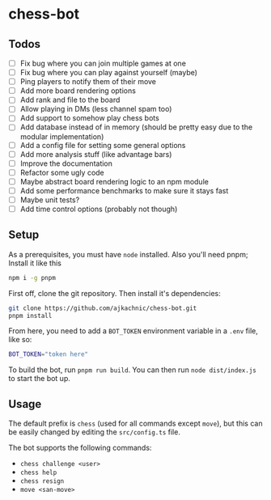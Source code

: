 # chess-bot

## Todos

- [ ] Fix bug where you can join multiple games at one
- [ ] Fix bug where you can play against yourself (maybe)
- [ ] Ping players to notify them of their move
- [ ] Add more board rendering options
- [ ] Add rank and file to the board
- [ ] Allow playing in DMs (less channel spam too)
- [ ] Add support to somehow play chess bots
- [ ] Add database instead of in memory (should be pretty easy due to the modular implementation)
- [ ] Add a config file for setting some general options
- [ ] Add more analysis stuff (like advantage bars)
- [ ] Improve the documentation
- [ ] Refactor some ugly code
- [ ] Maybe abstract board rendering logic to an npm module
- [ ] Add some performance benchmarks to make sure it stays fast
- [ ] Maybe unit tests?
- [ ] Add time control options (probably not though)

## Setup

As a prerequisites, you must have `node` installed. Also you'll need pnpm; Install it like this

```sh
npm i -g pnpm
```

First off, clone the git repository. Then install it's dependencies:

```sh
git clone https://github.com/ajkachnic/chess-bot.git
pnpm install
```

From here, you need to add a `BOT_TOKEN` environment variable in a `.env` file, like so:

```sh
BOT_TOKEN="token here"
```

To build the bot, run `pnpm run build`. You can then run `node dist/index.js` to start the bot up.

## Usage

The default prefix is `chess` (used for all commands except `move`), but this can be easily changed by editing the `src/config.ts` file.

The bot supports the following commands:
- `chess challenge <user>`
- `chess help`
- `chess resign`
- `move <san-move>`